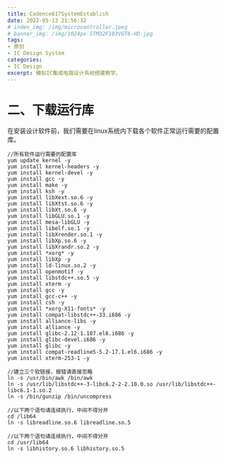 ```yaml
---
title: Cadence617SystemEstablish
date: 2022-05-13 21:56:32
# index_img: /img/microcontroller.jpeg
# banner_img: /img/1024px-STM32F103VGT6-HD.jpg
tags:
- 原创
- IC Design System
categories: 
- IC Design
excerpt: 模拟IC集成电路设计系统搭建教学。
---
```





# 二、下载运行库

在安装设计软件前，我们需要在linux系统内下载各个软件正常运行需要的配置库。

    //所有软件运行需要的配置库
    yum update kernel -y
    yum install kernel-headers -y
    yum install kernel-devel -y
    yum install gcc -y
    yum install make -y
    yum install ksh -y
    yum install libXext.so.6 -y
    yum install libXtst.so.6 -y
    yum install libXt.so.6 -y
    yum install libGLU.so.1 -y
    yum install mesa-libGLU -y
    yum install libelf.so.1 -y
    yum install libXrender.so.1 -y
    yum install libXp.so.6 -y
    yum install libXrandr.so.2 -y
    yum install *xorg* -y
    yum install libXp -y
    yum install ld-linux.so.2 -y
    yum install openmotif -y
    yum install libstdc++.so.5 -y
    yum install xterm -y
    yum install gcc -y
    yum install gcc-c++ -y
    yum install csh -y
    yum install *xorg-X11-fonts* -y
    yum install compat-libstdc++-33.i686 -y
    yum install alliance-libs -y
    yum install alliance -y
    yum install glibc-2.12-1.107.el6.i686 -y
    yum install glibc-devel.i686 -y
    yum install glibc -y
    yum install compat-readline5-5.2-17.1.el6.i686 -y
    yum install xterm-253-1 -y

    //建立三个软链接，报错请直接忽略
    ln -s /usr/bin/awk /bin/awk
    ln -s /usr/lib/libstdc++-3-libc6.2-2-2.10.0.so /usr/lib/libstdc++-libc6.1-1.so.2
    ln -s /bin/gunzip /bin/uncompress

    //以下两个语句请连续执行，中间不得分开
    cd /lib64
    ln -s libreadline.so.6 libreadline.so.5

    //以下两个语句请连续执行，中间不得分开
    cd /usr/lib64
    ln -s libhistory.so.6 libhistory.so.5



